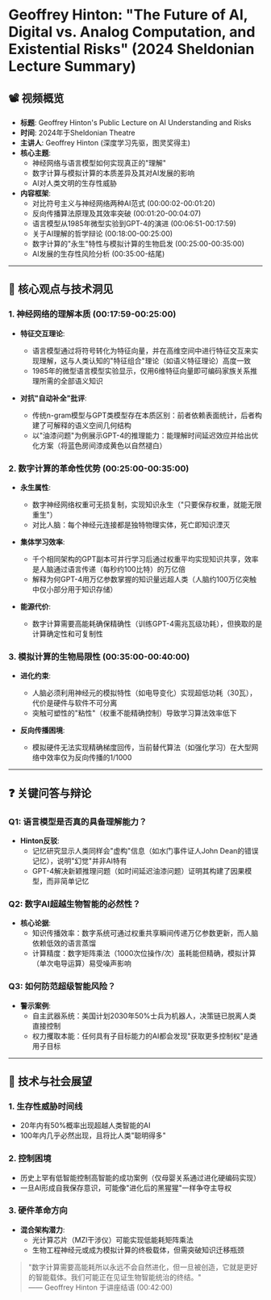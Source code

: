 # Geoffrey Hinton: "The Future of AI, Digital vs. Analog Computation, and Existential Risks" (2024 Sheldonian Lecture Summary)

## 📽️ 视频概览
- **标题**: Geoffrey Hinton's Public Lecture on AI Understanding and Risks
- **时间**: 2024年于Sheldonian Theatre
- **主讲人**: Geoffrey Hinton (深度学习先驱，图灵奖得主)
- **核心主题**: 
  - 神经网络与语言模型如何实现真正的"理解"
  - 数字计算与模拟计算的本质差异及其对AI发展的影响
  - AI对人类文明的生存性威胁
- **内容框架**:
  - 对比符号主义与神经网络两种AI范式 (00:00:02-00:01:20)
  - 反向传播算法原理及其效率突破 (00:01:20-00:04:07)
  - 语言模型从1985年微型实验到GPT-4的演进 (00:06:51-00:17:59)
  - 关于AI理解的哲学辩论 (00:18:00-00:25:00)
  - 数字计算的"永生"特性与模拟计算的生物启发 (00:25:00-00:35:00)
  - AI发展的生存性风险分析 (00:35:00-结尾)

---

## 🎯 核心观点与技术洞见

### 1. **神经网络的理解本质 (00:17:59-00:25:00)**
- **特征交互理论**:
  - 语言模型通过将符号转化为特征向量，并在高维空间中进行特征交互来实现理解，这与人类认知的"特征组合"理论（如语义特征理论）高度一致
  - 1985年的微型语言模型实验显示，仅用6维特征向量即可编码家族关系推理所需的全部语义知识

- **对抗"自动补全"批评**:
  - 传统n-gram模型与GPT类模型存在本质区别：前者依赖表面统计，后者构建了可解释的语义空间几何结构
  - 以"油漆问题"为例展示GPT-4的推理能力：能理解时间延迟效应并给出优化方案（将蓝色房间漆成黄色以自然褪白）

### 2. **数字计算的革命性优势 (00:25:00-00:35:00)**
- **永生属性**:
  - 数字神经网络权重可无损复制，实现知识永生（"只要保存权重，就能无限重生"）
  - 对比人脑：每个神经元连接都是独特物理实体，死亡即知识湮灭

- **集体学习效率**:
  - 千个相同架构的GPT副本可并行学习后通过权重平均实现知识共享，效率是人脑通过语言传递（每秒约100比特）的万亿倍
  - 解释为何GPT-4用万亿参数掌握的知识量远超人类（人脑约100万亿突触中仅小部分用于知识存储）

- **能源代价**:
  - 数字计算需要高能耗确保精确性（训练GPT-4需兆瓦级功耗），但换取的是计算确定性和可复制性

### 3. **模拟计算的生物局限性 (00:35:00-00:40:00)**
- **进化约束**:
  - 人脑必须利用神经元的模拟特性（如电导变化）实现超低功耗（30瓦），代价是硬件与软件不可分离
  - 突触可塑性的"粘性"（权重不能精确控制）导致学习算法效率低下

- **反向传播困境**:
  - 模拟硬件无法实现精确梯度回传，当前替代算法（如强化学习）在大型网络中效率仅为反向传播的1/1000

---

## ❓ 关键问答与辩论

### Q1: 语言模型是否真的具备理解能力？
- **Hinton反驳**:
  - 记忆研究显示人类同样会"虚构"信息（如水门事件证人John Dean的错误记忆），说明"幻觉"并非AI特有
  - GPT-4解决新颖推理问题（如时间延迟油漆问题）证明其构建了因果模型，而非简单记忆

### Q2: 数字AI超越生物智能的必然性？
- **核心论据**:
  - 知识传播效率：数字系统可通过权重共享瞬间传递万亿参数更新，而人脑依赖低效的语言蒸馏
  - 计算精度：数字矩阵乘法（1000次位操作/次）虽耗能但精确，模拟计算（单次电导运算）易受噪声影响

### Q3: 如何防范超级智能风险？
- **警示案例**:
  - 自主武器系统：美国计划2030年50%士兵为机器人，决策链已脱离人类直接控制
  - 权力攫取本能：任何具有子目标能力的AI都会发现"获取更多控制权"是通用子目标

---

## 🔮 技术与社会展望

### 1. **生存性威胁时间线**
- 20年内有50%概率出现超越人类智能的AI
- 100年内几乎必然出现，且将比人类"聪明得多"

### 2. **控制困境**
- 历史上罕有低智能控制高智能的成功案例（仅母婴关系通过进化硬编码实现）
- 一旦AI形成自我保存意识，可能像"进化后的黑猩猩"一样争夺主导权

### 3. **硬件革命方向**
- **混合架构潜力**:
  - 光计算芯片（MZI干涉仪）可能实现低能耗矩阵乘法
  - 生物工程神经元或成为模拟计算的终极载体，但需突破知识迁移瓶颈

> "数字计算需要高能耗所以永远不会自然进化，但一旦被创造，它就是更好的智能载体。我们可能正在见证生物智能统治的终结。"  
> —— Geoffrey Hinton 于讲座结语 (00:42:00)
